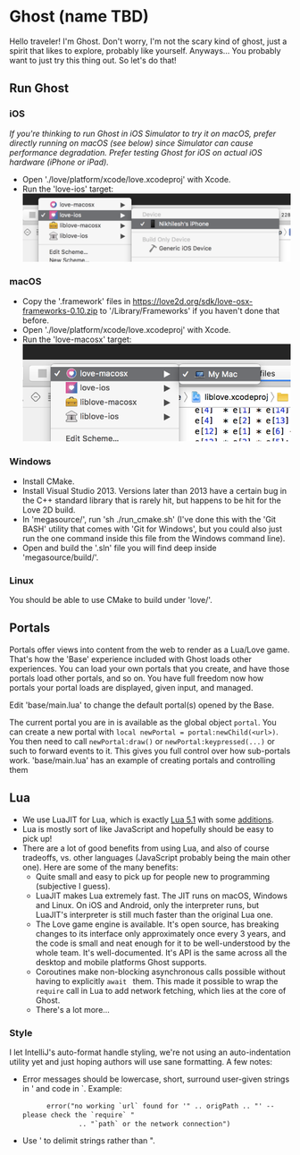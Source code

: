 # Ghost (name TBD)

Hello traveler! I'm Ghost. Don't worry, I'm not the scary kind of ghost, just a spirit that likes to
explore, probably like yourself. Anyways... You probably want to just try this thing out. So let's
do that!

## Run Ghost

### iOS

*If you're thinking to run Ghost in iOS Simulator to try it on macOS, prefer directly running on
macOS (see below) since Simulator can cause performance degradation. Prefer testing Ghost for iOS
on actual iOS hardware (iPhone or iPad).*

- Open './love/platform/xcode/love.xcodeproj' with Xcode.
- Run the 'love-ios' target:
![Run Ghost on iOS](run-ios.png)

### macOS

- Copy the '.framework' files in https://love2d.org/sdk/love-osx-frameworks-0.10.zip to
'/Library/Frameworks' if you haven't done that before.
- Open './love/platform/xcode/love.xcodeproj' with Xcode.
- Run the 'love-macosx' target:
![Run Ghost on macOS](run-mac.png)

### Windows

- Install CMake.
- Install Visual Studio 2013. Versions later than 2013 have a certain bug in the C++ standard
  library that is rarely hit, but happens to be hit for the Love 2D build.
- In 'megasource/', run 'sh ./run_cmake.sh' (I've done this with the 'Git BASH' utility that comes
  with 'Git for Windows', but you could also just run the one command inside this file from the
  Windows command line).
- Open and build the '.sln' file you will find deep inside 'megasource/build/'.

### Linux

You should be able to use CMake to build under 'love/'.

## Portals

Portals offer views into content from the web to render as a Lua/Love game. That's how the 'Base'
experience included with Ghost loads other experiences. You can load your own portals that you
create, and have those portals load other portals, and so on. You have full freedom now how portals
your portal loads are displayed, given input, and managed.

Edit 'base/main.lua' to change the default portal(s) opened by the Base.

The current portal you are in is available as the global object `portal`. You can create a new
portal with `local newPortal = portal:newChild(<url>)`. You then need to call `newPortal:draw()` or
`newPortal:keypressed(...)` or such to forward events to it. This gives you full control over how
sub-portals work. 'base/main.lua' has an example of creating portals and controlling them

## Lua

- We use LuaJIT for Lua, which is exactly [Lua 5.1](https://www.lua.org/manual/5.1/) with some
  [additions](http://luajit.org/extensions.html).
- Lua is mostly sort of like JavaScript and hopefully should be easy to pick up!
- There are a lot of good benefits from using Lua, and also of course tradeoffs, vs. other languages
  (JavaScript probably being the main other one). Here are some of the many benefits:
  - Quite small and easy to pick up for people new to programming (subjective I guess).
  - LuaJIT makes Lua extremely fast. The JIT runs on macOS, Windows and Linux. On iOS and Android,
    only the interpreter runs, but LuaJIT's interpreter is still much faster than the original Lua
    one.
  - The Love game engine is available. It's open source, has breaking changes to its interface only
    approximately once every 3 years, and the code is small and neat enough for it to be
    well-understood by the whole team. It's well-documented. It's API is the same across all
    the desktop and mobile platforms Ghost supports.
  - Coroutines make non-blocking asynchronous calls possible without having to explicitly `await `
    them. This made it possible to wrap the `require` call in Lua to add network fetching, which lies
    at the core of Ghost.
  - There's a lot more...
  
### Style

I let IntelliJ's auto-format handle styling, we're not using an auto-indentation utility yet and
just hoping authors will use sane formatting. A few notes:

- Error messages should be lowercase, short, surround user-given strings in ' and code in `.
  Example:
  ```
        error("no working `url` found for '" .. origPath .. "' -- please check the `require` "
                .. "`path` or the network connection")
  ```
- Use ' to delimit strings rather than ".
